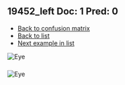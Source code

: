 ## 19452_left Doc: 1 Pred: 0
- [Back to confusion matrix](https://github.com/juliandewit/kaggle_retinopathy/blob/master/matrix.md)
- [Back to list](https://github.com/juliandewit/kaggle_retinopathy/blob/master/lists/10/list.md)
- [Next example in list](https://github.com/juliandewit/kaggle_retinopathy/blob/master/lists/10/19/19462_left.md)

![Eye](https://retinopaty.blob.core.windows.net/size1024/19452_left_1.jpeg)

### 

![Eye]()
